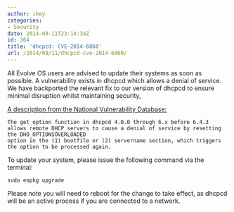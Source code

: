 ```yaml
---
author: ikey
categories:
- Security
date: 2014-09-11T23:14:34Z
id: 364
title: 'dhcpcd: CVE-2014-6060'
url: /2014/09/11/dhcpcd-cve-2014-6060/
---
```


All Evolve OS users are advised to update their systems as soon as possible. A vulnerability exists in dhcpcd which allows a denial of service. We have backported the 
relevant fix to our version of dhcpcd to ensure minimal disruption whilst maintaining security,

[A description from the National Vulnerability Database:](http://web.nvd.nist.gov/view/vuln/detail?vulnId=CVE-2014-6060)

```
The get_option function in dhcpcd 4.0.0 through 6.x before 6.4.3 allows remote DHCP servers to cause a denial of service by resetting the DHO_OPTIONSOVERLOADED 
option in the (1) bootfile or (2) servername section, which triggers the option to be processed again.
```

To update your system, please issue the following command via the terminal:

```
sudo eopkg upgrade
```

Please note you will need to reboot for the change to take effect, as dhcpcd will be an active process if you are connected to a network.